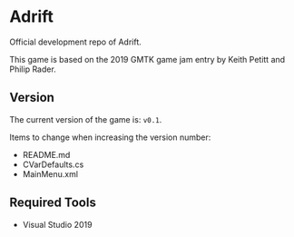 # Adrift
Official development repo of Adrift.

This game is based on the 2019 GMTK game jam entry by Keith Petitt and Philip Rader.

## Version
The current version of the game is: `v0.1`.

Items to change when increasing the version number:
 - README.md
 - CVarDefaults.cs
 - MainMenu.xml

## Required Tools
 - Visual Studio 2019